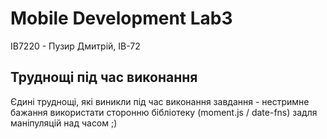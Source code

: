 # Mobile Development Lab3

ІВ7220 - Пузир Дмитрій, ІВ-72

## Труднощі під час виконання

Єдині труднощі, які виникли під час виконання завдання - нестримне бажання використати сторонню бібліотеку (moment.js / date-fns) задля маніпуляцій над часом ;)
